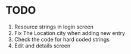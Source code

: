 # TODO

1. Resource strings in login screen
2. Fix The Location city when adding new entry
3. Check the code for hard coded strings
4. Edit and details screen 